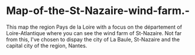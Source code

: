 # Map-of-the-St-Nazaire-wind-farm.-
This map the region Pays de la Loire with a focus on the département of Loire-Atlantique where you can see the wind farm of St-Nazaire. Not far from this, I've chosen to dispay the city of La Baule, St-Nazaire and the capital city of the region, Nantes. 
